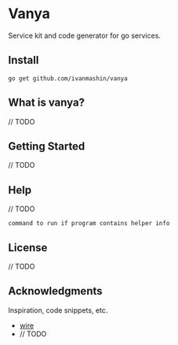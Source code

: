 # Vanya

Service kit and code generator for go services.

## Install

```shell
go get github.com/ivanmashin/vanya
```

## What is vanya?

// TODO

## Getting Started

// TODO

## Help

// TODO

```shell
command to run if program contains helper info
```

## License

// TODO

## Acknowledgments

Inspiration, code snippets, etc.

* [wire](https://github.com/google/wire)
* // TODO